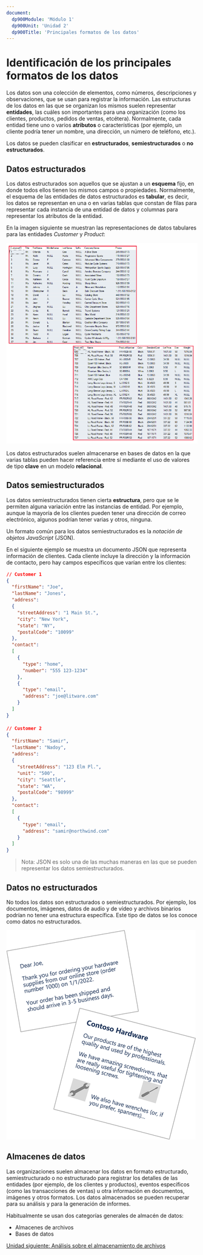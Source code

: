 ```yaml
---
document:
  dp900Module: 'Módulo 1'
  dp900Unit: 'Unidad 2'
  dp900Title: 'Principales formatos de los datos'
---
```


# Identificación de los principales formatos de los datos

Los datos son una colección de elementos, como números, descripciones y observaciones, que se usan para registrar la información. Las estructuras de los datos en las que se organizan los mismos suelen representar __entidades__, las cuáles son importantes para una organización (como los clientes, productos, pedidos de ventas, etcétera). Normalmente, cada entidad tiene uno o varios __atributos__ o características (por ejemplo, un cliente podría tener un nombre, una dirección, un número de teléfono, etc.).

Los datos se pueden clasificar en __estructurados__, __semiestructurados__ o __no estructurados__.

## Datos estructurados

Los datos estructurados son aquellos que se ajustan a un __esquema__ fijo, en donde todos ellos tienen los mismos campos o propiedades. Normalmente, el esquema de las entidades de datos estructurados es __tabular__, es decir, los datos se representan en una o en varias tablas que constan de filas para representar cada instancia de una entidad de datos y columnas para representar los atributos de la entidad.

En la imagen siguiente se muestran las representaciones de datos tabulares para las entidades _Customer_ y _Product_:

![Diagrama tabular](../img/tabular-diagram.png)

Los datos estructurados suelen almacenarse en bases de datos en la que varias tablas pueden hacer referencia entre sí mediante el uso de valores de tipo __clave__ en un modelo __relacional__.

## Datos semiestructurados

Los datos semiestructurados tienen cierta __estructura__, pero que se le permiten alguna variación entre las instancias de entidad. Por ejemplo, aunque la mayoría de los clientes pueden tener una dirección de correo electrónico, algunos podrían tener varias y otros, ninguna.

Un formato común para los datos semiestructurados es la _notación de objetos JavaScript_ (JSON).

En el siguiente ejemplo se muestra un documento JSON que representa información de clientes. Cada cliente incluye la dirección y la información de contacto, pero hay campos específicos que varían entre los clientes:

```json
// Customer 1
{
  "firstName": "Joe",
  "lastName": "Jones",
  "address":
  {
    "streetAddress": "1 Main St.",
    "city": "New York",
    "state": "NY",
    "postalCode": "10099"
  },
  "contact":
  [
    {
      "type": "home",
      "number": "555 123-1234"
    },
    {
      "type": "email",
      "address": "joe@litware.com"
    }
  ]
}

// Customer 2
{
  "firstName": "Samir",
  "lastName": "Nadoy",
  "address":
  {
    "streetAddress": "123 Elm Pl.",
    "unit": "500",
    "city": "Seattle",
    "state": "WA",
    "postalCode": "98999"
  },
  "contact":
  [
    {
      "type": "email",
      "address": "samir@northwind.com"
    }
  ]
}
```

> Nota: JSON es solo una de las muchas maneras en las que se pueden representar los datos semiestructurados.

## Datos no estructurados

No todos los datos son estructurados o semiestructurados. Por ejemplo, los documentos, imágenes, datos de audio y de vídeo y archivos binarios podrían no tener una estructura específica. Este tipo de datos se los conoce como datos no estructurados.

![Datos binarios](../img/unstructured-data.png)

## Almacenes de datos

Las organizaciones suelen almacenar los datos en formato estructurado, semiestructurado o no estructurado para registrar los detalles de las entidades (por ejemplo, de los clientes y productos), eventos específicos (como las transacciones de ventas) u otra información en documentos, imágenes y otros formatos. Los datos almacenados se pueden recuperar para su análisis y para la generación de informes.

Habitualmente se usan dos categorías generales de almacén de datos:

* Almacenes de archivos
* Bases de datos

[Unidad siguiente: Análisis sobre el almacenamiento de archivos](03-storing-files.md)
